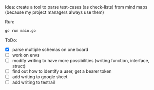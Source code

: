 Idea: create a tool to parse test-cases (as check-lists) from mind maps (because my project managers always use them)

Run:
```bash
go run main.go
```

ToDo:
- [X] parse multiple schemas on one board 
- [ ] work on envs
- [ ] modify writing to have more possibilities (writing function, interface, struct)
- [ ] find out how to identify a user, get a bearer token
- [ ] add writing to google sheet
- [ ] add writing to testrail